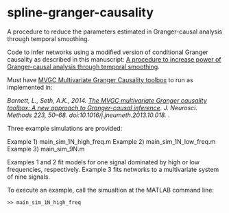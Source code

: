 # spline-granger-causality
A procedure to reduce the parameters estimated in Granger-causal analysis through temporal smoothing.

Code to infer networks using a modified version of conditional Granger causality as described in this manuscript: [A procedure to increase power of Granger-causal analysis through temporal smoothing](https://doi.org/10.1016/j.jneumeth.2018.07.010).

Must have [MVGC Multivariate Granger Causality toolbox](http://users.sussex.ac.uk/~lionelb/MVGC/html/mvgchelp.html) to run as implemented in:

<i> Barnett, L., Seth, A.K., 2014. [The MVGC multivariate Granger causality toolbox: A new approach to Granger-causal inference](https://www.ncbi.nlm.nih.gov/pubmed/24200508). J. Neurosci. Methods 223, 50–68. doi:10.1016/j.jneumeth.2013.10.018. </i>.

Three example simulations are provided:

Example 1) main_sim_1N_high_freq.m
Example 2) main_sim_1N_low_freq.m
Example 3) main_sim_9N.m

Examples 1 and 2 fit models for one signal dominated by high or low frequencies, respectively.  Example 3 fits networks to a multivariate system of nine signals.

To execute an example, call the simualtion at the MATLAB command line:

```
>> main_sim_1N_high_freq
```

